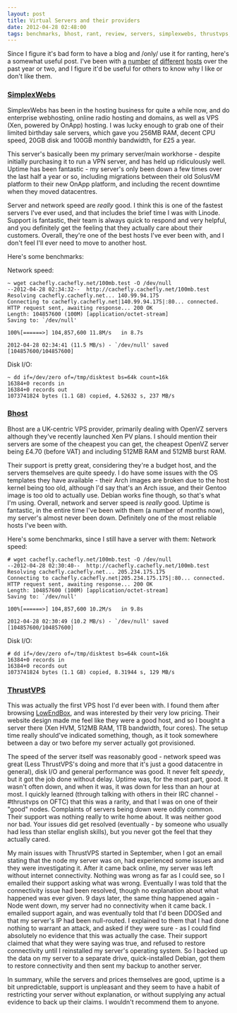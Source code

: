 ```yaml
---
layout: post
title: Virtual Servers and their providers
date: 2012-04-28 02:48:00
tags: benchmarks, bhost, rant, review, servers, simplexwebs, thrustvps, VPS
---
```


Since I figure it's bad form to have a blog and /only/ use it for ranting, here's a somewhat useful post. I've been with [a][1] [number][2] [of][3] [different][4] [hosts][5] over the past year or two, and I figure it'd be useful for others to know why I like or don't like them.

### **[SimplexWebs][6]**

SimplexWebs has been in the hosting business for quite a while now, and do enterprise webhosting, online radio hosting and domains, as well as VPS (Xen, powered by OnApp) hosting. I was lucky enough to grab one of their limited birthday sale servers, which gave you 256MB RAM, decent CPU speed, 20GB disk and 100GB monthly bandwidth, for £25 a year.

This server's basically been my primary server/main workhorse - despite initially purchasing it to run a VPN server, and has held up ridiculously well. Uptime has been fantastic - my server's only been down a few times over the last half a year or so, including migrations between their old SolusVM platform to their new OnApp platform, and including the recent downtime when they moved datacentres.

Server and network speed are _really_ good. I think this is one of the fastest servers I've ever used, and that includes the brief time I was with Linode. Support is fantastic, their team is always quick to respond and very helpful, and you definitely get the feeling that they actually care about their customers. Overall, they're one of the best hosts I've ever been with, and I don't feel I'll ever need to move to another host.

Here's some benchmarks:

Network speed:

    ~ wget cachefly.cachefly.net/100mb.test -O /dev/null
    --2012-04-28 02:34:32--  http://cachefly.cachefly.net/100mb.test
    Resolving cachefly.cachefly.net... 140.99.94.175
    Connecting to cachefly.cachefly.net|140.99.94.175|:80... connected.
    HTTP request sent, awaiting response... 200 OK
    Length: 104857600 (100M) [application/octet-stream]
    Saving to: `/dev/null'

    100%[======>] 104,857,600 11.8M/s   in 8.7s

    2012-04-28 02:34:41 (11.5 MB/s) - `/dev/null' saved [104857600/104857600]

Disk I/O:

    ~ dd if=/dev/zero of=/tmp/disktest bs=64k count=16k
    16384+0 records in
    16384+0 records out
    1073741824 bytes (1.1 GB) copied, 4.52632 s, 237 MB/s

### **[Bhost][7]**

Bhost are a UK-centric VPS provider, primarily dealing with OpenVZ servers although they've recently launched Xen PV plans. I should mention their servers are some of the cheapest you can get, the cheapest OpenVZ server being £4.70 (before VAT) and including 512MB RAM and 512MB burst RAM.

Their support is pretty great, considering they're a budget host, and the servers themselves are quite speedy. I do have some issues with the OS templates they have available - their Arch images are broken due to the host kernel being too old, although I'd say that's an Arch issue, and their Gentoo image is too old to actually use. Debian works fine though, so that's what I'm using. Overall, network and server speed is _really_ good. Uptime is fantastic, in the entire time I've been with them (a number of months now), my server's almost never been down. Definitely one of the most reliable hosts I've been with.

Here's some benchmarks, since I still have a server with them: Network speed:

    # wget cachefly.cachefly.net/100mb.test -O /dev/null
    --2012-04-28 02:30:40--  http://cachefly.cachefly.net/100mb.test
    Resolving cachefly.cachefly.net... 205.234.175.175
    Connecting to cachefly.cachefly.net|205.234.175.175|:80... connected.
    HTTP request sent, awaiting response... 200 OK
    Length: 104857600 (100M) [application/octet-stream]
    Saving to: `/dev/null'

    100%[======>] 104,857,600 10.2M/s   in 9.8s

    2012-04-28 02:30:49 (10.2 MB/s) - `/dev/null' saved [104857600/104857600]

Disk I/O:

    # dd if=/dev/zero of=/tmp/disktest bs=64k count=16k
    16384+0 records in
    16384+0 records out
    1073741824 bytes (1.1 GB) copied, 8.31944 s, 129 MB/s

### **[ThrustVPS][8]**

This was actually the first VPS host I'd ever been with. I found them after browsing [LowEndBox][9], and was interested by their very low pricing. Their website design made me feel like they were a good host, and so I bought a server there (Xen HVM, 512MB RAM, 1TB bandwidth, four cores). The setup time really should've indicated something, though, as it took somewhere between a day or two before my server actually got provisioned.

The speed of the server itself was reasonably good - network speed was great (Less ThrustVPS's doing and more that it's just a good datacentre in general), disk I/O and general performance was good. It never felt _speedy_, but it got the job done without delay. Uptime was, for the most part, good. It wasn't often down, and when it was, it was down for less than an hour at most. I quickly learned (through talking with others in their IRC channel - #thrustvps on OFTC) that this was a rarity, and that I was on one of their "good" nodes. Complaints of servers being down were oddly common. Their support was nothing really to write home about. It was neither good nor bad. Your issues did get resolved (eventually - by someone who usually had less than stellar english skills), but you never got the feel that they actually cared.

My main issues with ThrustVPS started in September, when I got an email stating that the node my server was on, had experienced some issues and they were investigating it. After it came back online, my server was left without internet connectivity. Nothing was wrong as far as I could see, so I emailed their support asking what was wrong. Eventually I was told that the connectivity issue had been resolved, though no explanation about what happened was ever given. 9 days later, the same thing happened again - Node went down, my server had no connectivity when it came back. I emailed support again, and was eventually told that I'd been DDOSed and that my server's IP had been null-routed. I explained to them that I had done nothing to warrant an attack, and asked if they were sure - as I could find absolutely no evidence that this was actually the case. Their support claimed that what they were saying was true, and refused to restore connectivity until I reinstalled my server's operating system. So I backed up the data on my server to a separate drive, quick-installed Debian, got them to restore connectivity and then sent my backup to another server.

In summary, while the servers and prices themselves are good, uptime is a bit unpredictable, support is unpleasant and they seem to have a habit of restricting your server without explanation, or without supplying any actual evidence to back up their claims. I wouldn't recommend them to anyone.

  [1]: http://thrustvps.com
  [2]: http://linode.com
  [3]: http://bhost.net
  [4]: http://simplexwebs.com
  [5]: http://vps6.net
  [6]: http://www.simplexwebs.com
  [7]: http://www.bhost.net
  [8]: http://www.thrustvps.com
  [9]: http://lowendbox.com
